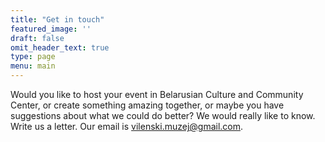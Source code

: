 ```yaml
---
title: "Get in touch"
featured_image: ''
draft: false
omit_header_text: true
type: page
menu: main
---
```


Would you like to host your event in Belarusian Culture and Community Center, or create something amazing together, or maybe you have suggestions about what we could do better? We would really like to know. Write us a letter. Our email is vilenski.muzej@gmail.com.